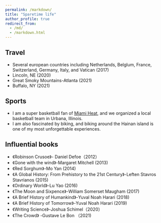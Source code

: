 ```yaml
---
permalink: /markdown/
title: "Sparetime life"
author_profile: true
redirect_from: 
  - /md/
  - /markdown.html
---
```


## Travel
* Several european countries including Netherlands, Belglum, France, Switzerland, Germany, Italy, and Vatican (2017)
* Lincoln, NE (2020)
* Great Smoky Mountains-Atlanta (2021)
* Buffalo, NY (2021)

## Sports
 * I am a super basketball fan of [Miami Heat](https://www.nba.com/heat/home), and we organized a local basketball team in Urbana, Illinois.
 * I am also fascinated by biking, and biking around the Hainan island is one of my most unforgettable experiences.

## Influential books
 * 《Robinson Crusoe》- Daniel Defoe（2012）
 * 《Gone with the wind》-Margaret Mitchell (2013)
 * 《Red Sorghum》-Mo Yan (2014)
 * 《A Global History: From Prehistory to the 21st Century》-Leften Stavros Stavrianos (2015)
 * 《Ordinary World》-Lu Yao (2016)
 * 《The Moon and Sixpence》-William Somerset Maugham (2017)
 * 《A Brief History of Humankind》-Yuval Noah Harari (2018)
 * 《A Brief History of Tomorrow》-Yuval Noah Harari (2019)
 * 《Writing Science》-Joshua Schimel（2020）
 * 《The Crowd》 -Gustave Le Bon （2021)
